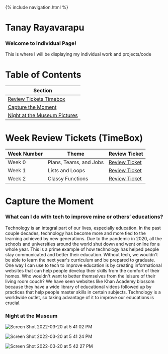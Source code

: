 {% include navigation.html %}

# Tanay Rayavarapu 

### Welcome to Individual Page!
This is where I will be displaying my individual work and projects/code

# Table of Contents
 Section |
| --- |
 [Review Tickets Timebox](#week-review-tickets-timebox) |
 [Capture the Moment](#capture-the-moment) |
 [Night at the Museum Pictures](#night-at-the-museum) |

# Week Review Tickets (TimeBox)

Week Number | Theme | Review Ticket | 
----- | ----- | ----- | 
Week 0 | Plans, Teams, and Jobs | [Review Ticket](https://github.com/TANAY101405/TanayRayavarapu/issues/1#issue-1168806462) | 
Week 1 | Lists and Loops | [Review Ticket](https://github.com/TANAY101405/TanayRayavarapu/issues/2) | 
Week 2 | Classy Functions | [Review Ticket](https://github.com/TANAY101405/TanayRayavarapu/issues/8) | 

# Capture the Moment

### What can I do with tech to improve mine or others’ educations?

Technology is an integral part of our lives, especially education. In the past couple decades, technology has become more and more tied to the learning achieved by new generations. Due to the pandemic in 2020, all the schools and universities around the world shut down and went online for a whole year. This is a prime example of how technology has helped people stay communicated and better their education. Without tech, we wouldn't be able to learn the next year's curriculum and be prepared to graduate. One way I can use to tech to improve education is by creating informational websites that can help people develop their skills from the comfort of their homes. Who wouldn't want to better themselves from the leisure of their living room couch? We have seen websites like Khan Academy blossom because they have a wide library of educational videos followed up by practices that help people master skills in certain subjects. Technology is a worldwide outlet, so taking advantage of it to improve our educations is crucial.

### Night at the Museum 

![Screen Shot 2022-03-20 at 5 41 02 PM](https://user-images.githubusercontent.com/60719508/159193034-af6e9d20-6969-43ad-8818-9e70ed12634a.png)

![Screen Shot 2022-03-20 at 5 41 24 PM](https://user-images.githubusercontent.com/60719508/159193060-c2e019c0-c05e-415a-b99a-7f3fa5be16cb.png)

![Screen Shot 2022-03-20 at 5 42 27 PM](https://user-images.githubusercontent.com/60719508/159193104-72b6cd67-6639-4a8a-af5f-8ce9ca5a1933.png)

















